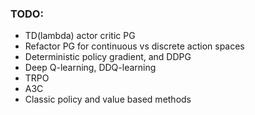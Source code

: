 
### TODO:

- TD(lambda) actor critic PG
- Refactor PG for continuous vs discrete action spaces
- Deterministic policy gradient, and DDPG
- Deep Q-learning, DDQ-learning
- TRPO
- A3C
- Classic policy and value based methods

